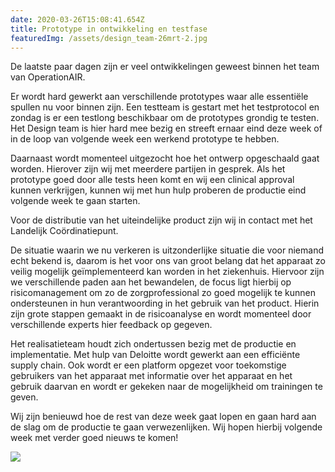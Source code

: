 ```yaml
---
date: 2020-03-26T15:08:41.654Z
title: Prototype in ontwikkeling en testfase
featuredImg: /assets/design_team-26mrt-2.jpg
---
```

<!--StartFragment-->

De laatste paar dagen zijn er veel ontwikkelingen geweest binnen het team van OperationAIR.

Er wordt hard gewerkt aan verschillende prototypes waar alle essentiële spullen nu voor binnen zijn. Een testteam is gestart met het testprotocol en zondag is er een testlong beschikbaar om de prototypes grondig te testen. Het Design team is hier hard mee bezig en streeft ernaar eind deze week of in de loop van volgende week een werkend prototype te hebben.

Daarnaast wordt momenteel uitgezocht hoe het ontwerp opgeschaald gaat worden. Hierover zijn wij met meerdere partijen in gesprek. Als het prototype goed door alle tests heen komt en wij een clinical approval kunnen verkrijgen, kunnen wij met hun hulp proberen de productie eind volgende week te gaan starten.

Voor de distributie van het uiteindelijke product zijn wij in contact met het Landelijk Coördinatiepunt.

De situatie waarin we nu verkeren is uitzonderlijke situatie die voor niemand echt bekend is, daarom is het voor ons van groot belang dat het apparaat zo veilig mogelijk geïmplementeerd kan worden in het ziekenhuis. Hiervoor zijn we verschillende paden aan het bewandelen, de focus ligt hierbij op risicomanagement om zo de zorgprofessional zo goed mogelijk te kunnen ondersteunen in hun verantwoording in het gebruik van het product. Hierin zijn grote stappen gemaakt in de risicoanalyse en wordt momenteel door verschillende experts hier feedback op gegeven.

Het realisatieteam houdt zich ondertussen bezig met de productie en implementatie. Met hulp van Deloitte wordt gewerkt aan een efficiënte supply chain. Ook wordt er een platform opgezet voor toekomstige gebruikers van het apparaat met informatie over het apparaat en het gebruik daarvan en wordt er gekeken naar de mogelijkheid om trainingen te geven.

Wij zijn benieuwd hoe de rest van deze week gaat lopen en gaan hard aan de slag om de productie te gaan verwezenlijken. Wij hopen hierbij volgende week met verder goed nieuws te komen!

<!--EndFragment-->

![](/assets/design_team-26mrt-2.jpg)
